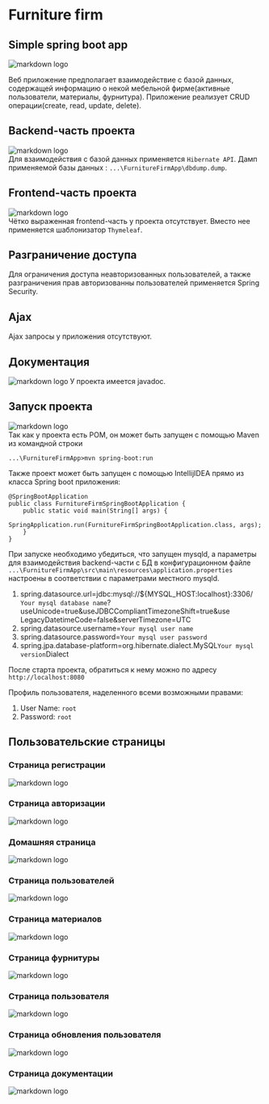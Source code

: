 # Furniture firm
## Simple spring boot app

![markdown logo](./mdfiles/images/logos/spring-boot-logo.png)</br>

Веб приложение предполагает взаимодействие с базой
данных, содержащей информацию о некой мебельной
фирме(активные пользователи, материалы, фурнитура).
Приложение реализует CRUD операции(create, read,
update, delete).

## Backend-часть проекта
![markdown logo](./mdfiles/images/logos/hibernate-logo.jpeg)</br>
Для взаимодействия с базой данных применяется `Hibernate API`. Дамп
применяемой базы данных : `...\FurnitureFirmApp\dbdump.dump`.

## Frontend-часть проекта
![markdown logo](./mdfiles/images/logos/thymeleaf-logo.png)</br>
Чётко выраженная frontend-часть у проекта отсутствует. Вместо нее
применяется шаблонизатор `Thymeleaf`.

## Разграничение доступа
Для ограничения доступа неавторизованных пользователей, а также
разграничения прав авторизованны пользователей применяется Spring Security.

## Ajax
Ajax запросы у приложения отсутствуют.

## Документация
![markdown logo](./mdfiles/images/logos/javadoc-logo.png)
У проекта имеется javadoc.

## Запуск проекта
![markdown logo](./mdfiles/images/logos/maven-logo.png)</br>
Так как у проекта есть POM, он может быть запущен с помощью
Maven из командной строки
```
...\FurnitureFirmApp>mvn spring-boot:run
```
Также проект может быть запущен с помощью IntellijIDEA прямо
из класса Spring boot приложения:
```
@SpringBootApplication
public class FurnitureFirmSpringBootApplication {
    public static void main(String[] args) {
        SpringApplication.run(FurnitureFirmSpringBootApplication.class, args);
    }
}
```
При запуске необходимо убедиться, что запущен mysqld, а параметры
для взаимодействия backend-части с БД в конфигурационном файле
`...\FurnitureFirmApp\src\main\resources\application.properties`
настроены в соответствии с параметрами местного mysqld.</br>
1. spring.datasource.url=jdbc:mysql://${MYSQL_HOST:localhost}:3306/
`Your mysql database name`?useUnicode=true&useJDBCCompliantTimezoneShift=true&use
LegacyDatetimeCode=false&serverTimezone=UTC
2. spring.datasource.username=`Your mysql user name`
3. spring.datasource.password=`Your mysql user password`
4. spring.jpa.database-platform=org.hibernate.dialect.MySQL`Your mysql version`Dialect

После старта проекта, обратиться к нему можно по адресу
`http://localhost:8080`

Профиль пользователя, наделенного всеми возможными правами:
1. User Name: `root`
2. Password: `root`

## Пользовательские страницы
### Страница регистрации
![markdown logo](./mdfiles/images/userScreens/login-screen.png)
### Страница авторизации
![markdown logo](./mdfiles/images/userScreens/registration-screen.png)
### Домашняя страница
![markdown logo](./mdfiles/images/userScreens/home-page-screen.png)
### Страница пользователей
![markdown logo](./mdfiles/images/userScreens/users-table-screen.png)
### Страница материалов
![markdown logo](./mdfiles/images/userScreens/material-table-screen.png)
### Страница фурнитуры
![markdown logo](./mdfiles/images/userScreens/furniture-table-screen.png)
### Страница пользователя
![markdown logo](./mdfiles/images/userScreens/user-page-screen.png)
### Страница обновления пользователя
![markdown logo](./mdfiles/images/userScreens/user-update-screen.png)
### Страница документации
![markdown logo](./mdfiles/images/userScreens/documentation-screen.png)